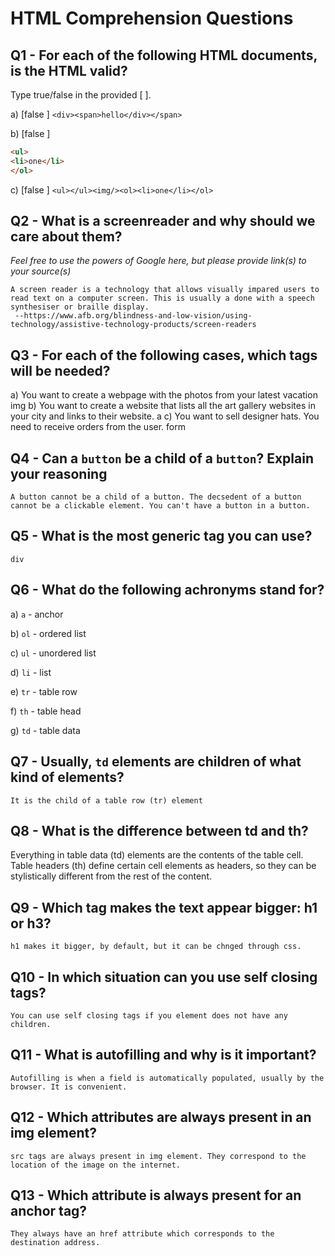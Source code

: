 # HTML Comprehension Questions

## Q1 - For each of the following HTML documents, is the HTML valid?

Type true/false in the provided [ ].

a) [false ] `<div><span>hello</div></span>`

b) [false ]

```html
<ul>
<li>one</li>
</ol>
```

c) [false ] `<ul></ul><img/><ol><li>one</li></ol>`

## Q2 - What is a screenreader and why should we care about them?

_Feel free to use the powers of Google here, but please provide link(s) to your source(s)_

    A screen reader is a technology that allows visually impared users to read text on a computer screen. This is usually a done with a speech synthesiser or braille display.
     --https://www.afb.org/blindness-and-low-vision/using-technology/assistive-technology-products/screen-readers

## Q3 - For each of the following cases, which tags will be needed?

a) You want to create a webpage with the photos from your latest vacation
    img
b) You want to create a website that lists all the art gallery websites in your city and links to their website.
    a
c) You want to sell designer hats. You need to receive orders from the user.
    form
## Q4 - Can a `button` be a child of a `button`? Explain your reasoning
    A button cannot be a child of a button. The decsedent of a button cannot be a clickable element. You can't have a button in a button.
## Q5 - What is the most generic tag you can use?
    div
## Q6 - What do the following achronyms stand for?

a) `a` - anchor

b) `ol` - ordered list

c) `ul` - unordered list

d) `li` - list

e) `tr` - table row

f) `th` - table head

g) `td` - table data

## Q7 - Usually, `td` elements are children of what kind of elements?

    It is the child of a table row (tr) element

## Q8 - What is the difference between td and th?

   Everything in table data (td) elements are the contents of the table cell. Table headers (th) define certain cell elements as headers, so they can be stylistically different from the rest of the content.

## Q9 - Which tag makes the text appear bigger: h1 or h3?

    h1 makes it bigger, by default, but it can be chnged through css.

## Q10 - In which situation can you use self closing tags?

    You can use self closing tags if you element does not have any children.

## Q11 - What is autofilling and why is it important?

    Autofilling is when a field is automatically populated, usually by the browser. It is convenient.

## Q12 - Which attributes are always present in an img element?

    src tags are always present in img element. They correspond to the location of the image on the internet.

## Q13 - Which attribute is always present for an anchor tag?
    They always have an href attribute which corresponds to the destination address.
